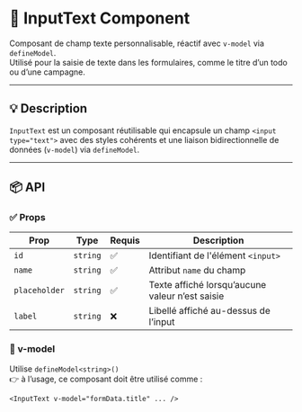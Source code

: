 # 📝 InputText Component

Composant de champ texte personnalisable, réactif avec `v-model` via `defineModel`.  
Utilisé pour la saisie de texte dans les formulaires, comme le titre d’un todo ou d’une campagne.

---

## 💡 Description

`InputText` est un composant réutilisable qui encapsule un champ `<input type="text">` avec des styles cohérents et une liaison bidirectionnelle de données (`v-model`) via `defineModel`.

---

## 📦 API

### ✅ Props

| Prop         | Type     | Requis | Description                                |
|--------------|----------|--------|--------------------------------------------|
| `id`         | `string` | ✅     | Identifiant de l'élément `<input>`         |
| `name`       | `string` | ✅     | Attribut `name` du champ                   |
| `placeholder`| `string` | ✅     | Texte affiché lorsqu’aucune valeur n’est saisie |
| `label`      | `string` | ❌     | Libellé affiché au-dessus de l’input       |

### 🔁 v-model

Utilise `defineModel<string>()`  
👉 à l’usage, ce composant doit être utilisé comme :

```vue
<InputText v-model="formData.title" ... />
